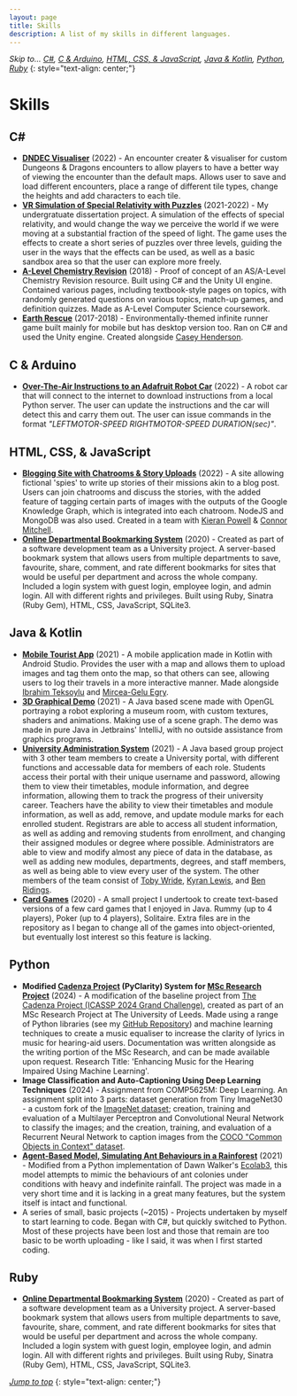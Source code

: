 ```yaml
---
layout: page
title: Skills
description: A list of my skills in different languages.
---
```


*Skip to... [C#](#C), [C & Arduino](#c--arduino), [HTML, CSS, & JavaScript](#html-css---javascript), [Java & Kotlin](#java--kotlin), [Python](#python), [Ruby](#ruby)*
{: style="text-align: center;"}

# Skills

## C#
- **[DNDEC Visualiser](https://github.com/Cameron-Leech-Thomson/dndec-visualiser)** (2022) - An encounter creater & visualiser for custom Dungeons & Dragons encounters to allow players to have a better way of viewing the encounter than the default maps. Allows user to save and load different encounters, place a range of different tile types, change the heights and add characters to each tile.
- **[VR Simulation of Special Relativity with Puzzles](https://github.com/Cameron-Leech-Thomson/dissertation-project)** (2021-2022) - My undergratuate dissertation project. A simulation of the effects of special relativity, and would change the way we perceive the world if we were moving at a substantial fraction of the speed of light. The game uses the effects to create a short series of puzzles over three levels, guiding the user in the ways that the effects can be used, as well as a basic sandbox area so that the user can explore more freely.
- **[A-Level Chemistry Revision](https://github.com/Cameron-Leech-Thomson/A-Level-Chem_Resource)** (2018) - Proof of concept of an AS/A-Level Chemistry Revision resource. Built using C# and the Unity UI engine. Contained various pages, including textbook-style pages on topics, with randomly generated questions on various topics, match-up games, and definition quizzes. Made as A-Level Computer Science coursework.
- **[Earth Rescue](https://github.com/caseyhenderson/EarthRescue)** (2017-2018) - Environmentally-themed infinite runner game built mainly for mobile but has desktop version too. Ran on C# and used the Unity engine. Created alongside [Casey Henderson](https://caseyhenderson.github.io/).

## C & Arduino
- **[Over-The-Air Instructions to an Adafruit Robot Car](https://github.com/Cameron-Leech-Thomson/OTA-Robot)** (2022) - A robot car that will connect to the internet to download instructions from a local Python server. The user can update the instructions and the car will detect this and carry them out. The user can issue commands in the format *"LEFTMOTOR-SPEED RIGHTMOTOR-SPEED DURATION(sec)"*.

## HTML, CSS, &  JavaScript
- **[Blogging Site with Chatrooms & Story Uploads](https://github.com/Cameron-Leech-Thomson/com3504-group-project)** (2022) - A site allowing fictional 'spies' to write up stories of their missions akin to a blog post. Users can join chatrooms and discuss the stories, with the added feature of tagging certain parts of images with the outputs of the Google Knowledge Graph, which is integrated into each chatroom. NodeJS and MongoDB was also used. Created in a team with [Kieran Powell](https://github.com/Kappeh) & [Connor Mitchell](https://github.com/ConnorMitchell).
- **[Online Departmental Bookmarking System](https://github.com/Cameron-Leech-Thomson/Bookmark_System)** (2020) - Created as part of a software development team as a University project. A server-based bookmark system that allows users from multiple departments to save, favourite, share, comment, and rate different bookmarks for sites that would be useful per department and across the whole company. Included a login system with guest login, employee login, and admin login. All with different rights and privileges. Built using Ruby, Sinatra (Ruby Gem), HTML, CSS, JavaScript, SQLite3. 

## Java & Kotlin
- **[Mobile Tourist App](https://github.com/Cameron-Leech-Thomson/COM31007_Group_Assignment)** (2021) - A mobile application made in Kotlin with Android Studio. Provides the user with a map and allows them to upload images and tag them onto the map, so that others can see, allowing users to log their travels in a more interactive manner. Made alongside [Ibrahim Teksoylu](https://github.com/aca19it) and [Mircea-Gelu Egry](https://github.com/MirceaEgry).
- **[3D Graphical Demo](https://github.com/Cameron-Leech-Thomson/com3503_assignment)** (2021) - A Java based scene made with OpenGL portraying a robot exploring a museum room, with custom textures, shaders and animations. Making use of a scene graph. The demo was made in pure Java in Jetbrains' IntelliJ, with no outside assistance from graphics programs.
- **[University Administration System](https://github.com/Cameron-Leech-Thomson/COM2008_Group_Project)** (2021) - A Java based group project with 3 other team members to create a University portal, with different functions and accessable data for members of each role. Students access their portal with their unique username and password, allowing them to view their timetables, module information, and degree information, allowing them to track the progress of their university career. Teachers have the ability to view their timetables and module information, as well as add, remove, and update module marks for each enrolled student. Registrars are able to access all student information, as well as adding and removing students from enrollment, and changing their assigned modules or degree where possible. Administrators are able to view and modify almost any piece of data in the database, as well as adding new modules, departments, degrees, and staff members, as well as being able to view every user of the system. The other members of the team consist of [Toby Wride](https://github.com/twride17), [Kyran Lewis](https://github.com/PurpleChilli), and [Ben Ridings](https://github.com/benzene789).
- **[Card Games](https://github.com/Cameron-Leech-Thomson/card_games)** (2020) - A small project I undertook to create text-based versions of a few card games that I enjoyed in Java. Rummy (up to 4 players), Poker (up to 4 players), Solitaire. Extra files are in the repository as I began to change all of the games into object-oriented, but eventually lost interest so this feature is lacking.

## Python
- **Modified [Cadenza Project](https://cadenzachallenge.org/docs/icassp_2024/take_part/download) (PyClarity) System for [MSc Research Project](https://github.com/Cameron-Leech-Thomson/cadenza-project-msc)** (2024) - A modification of the baseline project from [The Cadenza Project (ICASSP 2024 Grand Challenge)](https://cadenzachallenge.org/docs/icassp_2024/intro), created as part of an MSc Research Project at The University of Leeds. Made using a range of Python libraries (see my [GitHub Repository](https://github.com/Cameron-Leech-Thomson/cadenza-project-msc)) and machine learning techniques to create a music equaliser to increase the clarity of lyrics in music for hearing-aid users. Documentation was written alongside as the writing portion of the MSc Research, and can be made available upon request. Research Title: 'Enhancing Music for the Hearing Impaired Using Machine Learning'.
- **Image Classification and Auto-Captioning Using Deep Learning Techniques** (2024) - Assignment from COMP5625M: Deep Learning. An assignment split into 3 parts: dataset generation from Tiny ImageNet30 - a custom fork of the [ImageNet dataset](https://www.image-net.org/update-mar-11-2021.php); creation, training and evaluation of a Multilayer Perceptron and Convolutional Neural Network to classify the images; and the creation, training, and evaluation of a Recurrent Neural Network to caption images from the [COCO "Common Objects in Context" dataset](https://cocodataset.org/).
- **[Agent-Based Model, Simulating Ant Behaviours in a Rainforest](https://github.com/aung9htet/com3001_project)** (2021) - Modified from a Python implementation of Dawn Walker's [Ecolab3](https://github.com/lionfish0/ecolab3), this model attempts to mimic the behaviours of ant colonies under conditions with heavy and indefinite rainfall. The project was made in a very short time and it is lacking in a great many features, but the system itself is intact and functional. 
- A series of small, basic projects (~2015) - Projects undertaken by myself to start learning to code. Began with C#, but quickly switched to Python. Most of these projects have been lost and those that remain are too basic to be worth uploading - like I said, it was when I first started coding.

## Ruby
- **[Online Departmental Bookmarking System](https://github.com/Cameron-Leech-Thomson/Bookmark_System)** (2020) - Created as part of a software development team as a University project. A server-based bookmark system that allows users from multiple departments to save, favourite, share, comment, and rate different bookmarks for sites that would be useful per department and across the whole company. Included a login system with guest login, employee login, and admin login. All with different rights and privileges. Built using Ruby, Sinatra (Ruby Gem), HTML, CSS, JavaScript, SQLite3. 

*[Jump to top](#skills)*
{: style="text-align: center;"}
